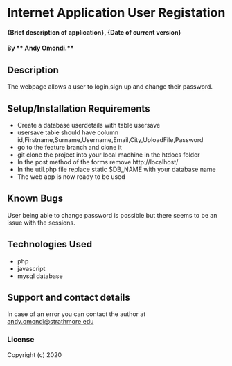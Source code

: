 # Internet Application User Registation
#### {Brief description of application}, {Date of current version}
#### By ** Andy Omondi.**
## Description
The webpage allows a user to login,sign up and change their password.
## Setup/Installation Requirements
* Create a database userdetails with table usersave
* usersave table should have column id,Firstname,Surname,Username,Email,City,UploadFile,Password
* go to the feature branch and clone it
* git clone the project into your local machine in the htdocs folder
* In the post method of the forms remove http://localhost/ 
* In the util.php file replace static $DB_NAME with your database name 
* The web app is now ready to be used


## Known Bugs
User being able to change password is possible but there seems to be an issue with the sessions. 
## Technologies Used
* php
* javascript
* mysql database

## Support and contact details
In case of an error you can contact the author at andy.omondi@strathmore.edu
### License
Copyright (c) 2020 
  